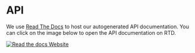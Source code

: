 # API

We use [Read The Docs](https://trame.readthedocs.io/en/latest/) to host our autogenerated API documentation. You can click on the image below to open the API documentation on RTD.

[![Read the docs Website](/assets/images/guide/api.png)](https://trame.readthedocs.io/en/latest/index.html)
